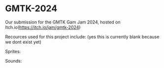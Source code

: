 # GMTK-2024

Our submission for the GMTK Gam Jam 2024, hosted on Itch.io(https://itch.io/jam/gmtk-2024)

Recources used for this project include: (yes this is currently blank because we dont exist yet)

Sprites: 

Sounds: 

